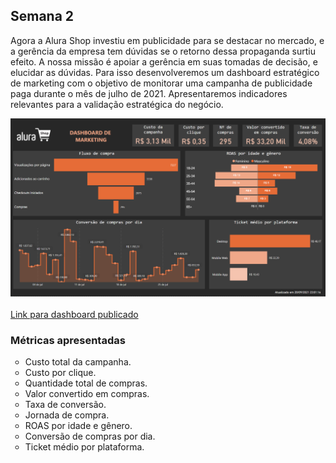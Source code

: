 <h2><strong>Semana 2</strong></h2>
<p>Agora a Alura Shop investiu em publicidade para se destacar no mercado, e a gerência da empresa tem dúvidas se o retorno dessa propaganda surtiu efeito.
A nossa missão é apoiar a gerência em suas tomadas de decisão, e elucidar as dúvidas. Para isso desenvolveremos um dashboard estratégico de marketing com o objetivo de monitorar uma campanha de publicidade paga durante o mês de julho de 2021. Apresentaremos indicadores relevantes para a validação estratégica do negócio.</p>

<img src="../Semana 2/Imagens/dashMarketing.png">
<br><br>
<a href="https://app.powerbi.com/view?r=eyJrIjoiNTFiZWVkNmQtYTAwMC00NzAwLTg4MTgtOTczNjUzMTJhZjdjIiwidCI6ImMxNWE1ZDM2LWEzZmYtNDlmMi1hNWQ3LWFhMGY5ODRkZTE2MSJ9"> Link para dashboard publicado </a>

<h3>Métricas apresentadas</h3>
<ul style="list-style-type: circle;">
<li>Custo total da campanha.</li>
<li>Custo por clique.</li>
<li>Quantidade total de compras.</li>
<li>Valor convertido em compras.</li>
<li>Taxa de conversão.</li>
<li>Jornada de compra.</li>
<li>ROAS por idade e gênero.</li>
<li>Conversão de compras por dia.</li>
<li>Ticket médio por plataforma.</li>
</ul>

